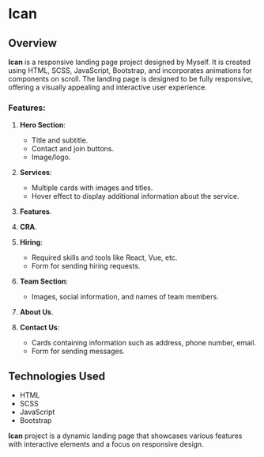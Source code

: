 # Ican

## Overview

**Ican** is a responsive landing page project designed by Myself. It is created using HTML, SCSS, JavaScript, Bootstrap, and incorporates animations for components on scroll. The landing page is designed to be fully responsive, offering a visually appealing and interactive user experience.

### Features:

1. **Hero Section**:

   - Title and subtitle.
   - Contact and join buttons.
   - Image/logo.

2. **Services**:

   - Multiple cards with images and titles.
   - Hover effect to display additional information about the service.

3. **Features**.

4. **CRA**.

5. **Hiring**:

   - Required skills and tools like React, Vue, etc.
   - Form for sending hiring requests.

6. **Team Section**:

   - Images, social information, and names of team members.

7. **About Us**.

8. **Contact Us**:
   - Cards containing information such as address, phone number, email.
   - Form for sending messages.

## Technologies Used

- HTML
- SCSS
- JavaScript
- Bootstrap

**Ican** project is a dynamic landing page that showcases various features with interactive elements and a focus on responsive design.
